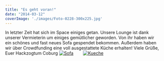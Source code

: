 ```yaml
---
title: "Es geht voran!"
date: "2014-03-12"
coverImage: './images/Foto-0228-300x225.jpg'
---
```


In letzter Zeit hat sich im Space einiges getan. Unsere Lounge ist dank unserer Vermieterin um einiges gemütlicher geworden. Von ihr haben wir ein schönes und fast neues Sofa gespendet bekommen. Außerdem haben wir über Crowdfunding eine voll ausgestattete Küche erhalten! Viele Grüße, Euer Hackzogtum Coburg [![Sofa](../images/Foto-0228-300x225.jpg)](https://hackzogtum-coburg.de/wp-content/uploads/2014/03/Foto-0228.jpg)        [![Kueche](../images/Foto-0223-225x300.jpg)](https://hackzogtum-coburg.de/wp-content/uploads/2014/03/Foto-0223.jpg)
